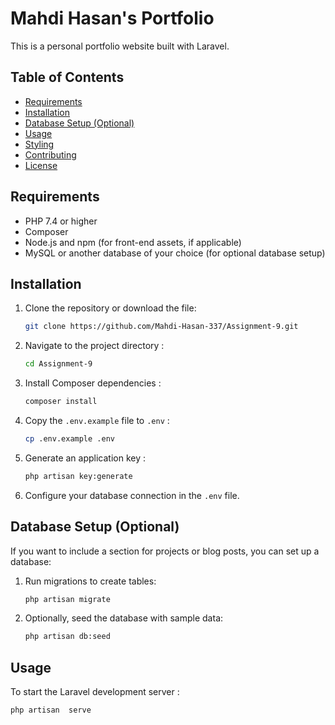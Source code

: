 # Mahdi Hasan's Portfolio
  This is a personal portfolio website built with Laravel.
## Table of Contents
- [Requirements](#requirements)
- [Installation](#installation)
- [Database Setup (Optional)](#database-setup-optional)
- [Usage](#usage)
- [Styling](#styling)
- [Contributing](#contributing)
- [License](#license)
## Requirements
- PHP 7.4 or higher
- Composer
- Node.js and npm (for front-end assets, if applicable)
- MySQL or another database of your choice (for optional database setup)
## Installation
1. Clone the repository or download the file:

	```bash
	git clone https://github.com/Mahdi-Hasan-337/Assignment-9.git
	```

2. Navigate to the project directory :

	```bash
	cd Assignment-9
	```

3. Install Composer dependencies :

	```bash
	composer install
	```

4. Copy the `.env.example` file to `.env` :

	```bash
	cp .env.example .env
	```

5. Generate an application key :

	```bash
	php artisan key:generate
	```

7. Configure your database connection in the `.env` file.

## Database Setup (Optional)
If you want to include a section for projects or blog posts, you can set up a database:

1. Run migrations to create tables:

	```bash
	php artisan migrate
	```

2. Optionally, seed the database with sample data:

	```bash
	php artisan db:seed
	```
    
## Usage
To start the Laravel development server : 
```bash
php artisan  serve
```
